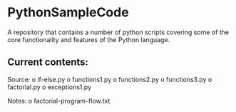 # PythonSampleCode

A repository that contains a number of python scripts covering some of the core functionality and features of the Python language.

## Current contents:

Source:
  o if-else.py
  o functions1.py
  o functions2.py
  o functions3.py
  o factorial.py
  o exceptions1.py

Notes:
  o factorial-program-flow.txt